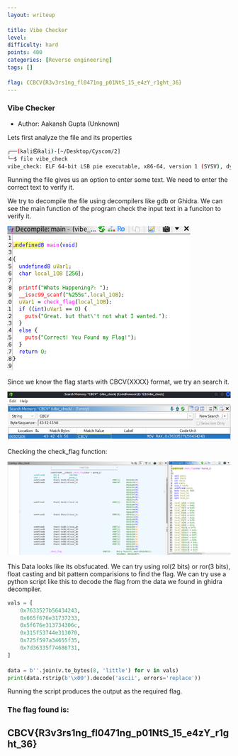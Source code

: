```yaml
---
layout: writeup

title: Vibe Checker
level:
difficulty: hard
points: 400
categories: [Reverse engineering]
tags: []

flag: CCBCV{R3v3rs1ng_fl0471ng_p01NtS_15_e4zY_r1ght_36}
---
```


### Vibe Checker

* Author: Aakansh Gupta (Unknown)

Lets first analyze the file and its properties

```bash
┌──(kali㉿kali)-[~/Desktop/Cyscom/2]
└─$ file vibe_check                                                                                                                                          
vibe_check: ELF 64-bit LSB pie executable, x86-64, version 1 (SYSV), dynamically linked, interpreter /lib64/ld-linux-x86-64.so.2, BuildID[sha1]=11ea52dad9c5aa10a5ff59d416fb7210aa3359e9, for GNU/Linux 3.2.0, not stripped

```

Running the file gives us an option to enter some text. We need to enter the correct text to verify it.

We try to decompile the file using decompilers like gdb or Ghidra. We can see the main function of the program check the input text in a funciton to verify it. 

<img src="./images/vibefile.png" />

Since we know the flag starts with CBCV{XXXX} format, we try an search it.

<img src="./images/searchvibe.png" />

Checking the check_flag function:

<img src="./images/stackvibe.png" />


This Data looks like its obsfucated. We can try using rol(2 bits) or ror(3 bits), float casting and bit pattern comparisions to find the flag.
We can try use a python script like this to decode the flag from the data we found in ghidra decompiler.

```python
vals = [
    0x7633527b56434243,
    0x665f676e31737233,
    0x5f676e313734306c,
    0x315f53744e313070,
    0x725f597a34655f35,
    0x7d36335f74686731,
]

data = b''.join(v.to_bytes(8, 'little') for v in vals)
print(data.rstrip(b'\x00').decode('ascii', errors='replace'))
```

Running the script produces the output as the required flag.

### The flag found is:
## CBCV{R3v3rs1ng_fl0471ng_p01NtS_15_e4zY_r1ght_36}
